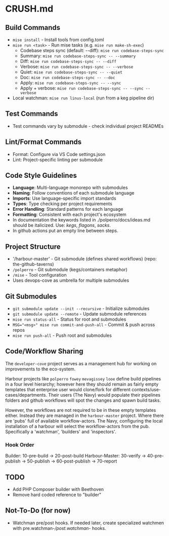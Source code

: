 # CRUSH.md

## Build Commands
- `mise install` - Install tools from config.toml
- `mise run <task>` - Run mise tasks (e.g. `mise run make-sh-exec`)
  - Codebase steps sync (default: --diff): `mise run codebase-steps-sync`
  - Summary: `mise run codebase-steps-sync -- --summary`
  - Diff: `mise run codebase-steps-sync -- --diff`
  - Verbose: `mise run codebase-steps-sync -- --verbose`
  - Quiet: `mise run codebase-steps-sync -- --quiet`
  - Doc: `mise run codebase-steps-sync -- --doc`
  - Apply: `mise run codebase-steps-sync -- --sync`
  - Apply + verbose: `mise run codebase-steps-sync -- --sync --verbose`
- Local watchman: `mise run linus-local` (run from a keg pipeline dir)

## Test Commands
- Test commands vary by submodule - check individual project READMEs

## Lint/Format Commands
- Format: Configure via VS Code settings.json
- Lint: Project-specific linting per submodule

## Code Style Guidelines
- **Language**: Multi-language monorepo with submodules
- **Naming**: Follow conventions of each submodule language
- **Imports**: Use language-specific import standards
- **Types**: Type checking per project requirements
- **Error Handling**: Standard patterns for each language
- **Formatting**: Consistent with each project's ecosystem
- In documentation the keywords listed in ./polperro/docs/ideas.md should be italicized. Use: *kegs*, *flagons*, *sacks*.
- In github actions put an empty line between steps.

## Project Structure
- '/harbour-master' - Git submodule (defines shared workflows) (repo: the-github-taverns)
- `/polperro` - Git submodule (kegs/containers metaphor)
- `/mise` - Tool configuration
- Uses devops-cove as umbrella for multiple submodules

## Git Submodules
- `git submodule update --init --recursive` - Initialize submodules
- `git submodule update --remote` - Update submodule references
- `mise run status-all` - Status for root and submodules
- `MSG="<msg>" mise run commit-and-push-all` - Commit & push across repos
- `mise run push-all` - Push root and submodules

## Code/Workflow Sharing

The `developer-cove` project serves as a management hub for working on improvements to the eco-system.

Harbour projects like `polperro` `fowey` `mevagissey` `looe` define build pipelines in a four level hierarchy;
however here they should remain as fairly empty templates that enterprise user would clone/fork for different 
contexts/use-cases/departments. Their users (The Navy) would populate their pipelines folders and github
workflows will spot the changes and spawn build tasks. 

However, the workflows are not required to be in these empty templates either. Instead they are managed in
the `harbour-master` project. Where there are 'pubs' full of available workflow-actors. The Navy,
configuring the local installation of a harbour will select the workflow-actors from the pub. 
Specifically a 'watchman', 'builders' and 'inspectors'.

### Hook Order
Builder: 10-pre-build → 20-post-build
Harbour-Master: 30-verify → 40-pre-publish → 50-publish → 60-post-publish → 70-report

## TODO
- Add PHP Composer builder with Beethoven
- Remove hard coded reference to "builder"

## Not-To-Do (for now)
- Watchman pre/post hooks. If needed later, create specialized watchmen with pre.watchman-*/post.watchman-* hooks.

